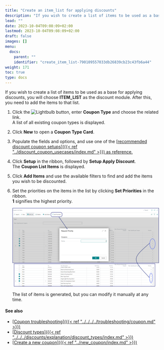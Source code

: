 ```yaml
---
title: "Create an item_list for applying discounts"
description: "If you wish to create a list of items to be used as a base for applying discounts, you will choose **ITEM_LIST** as the discount module."
lead: ""
date: 2023-10-04T09:08:09+02:00
lastmod: 2023-10-04T09:08:09+02:00
draft: false
images: []
menu:
  docs:
    parent: ""
    identifier: "create_item_list-790109557033db26839cb23c43fb6a44"
weight: 171
toc: true
type: docs
---
```


If you wish to create a list of items to be used as a base for applying discounts, you will choose **ITEM_LIST** as the discount module. After this, you need to add the items to that list. 

1. Click the ![Lightbulb](Lightbulb_icon.PNG) button, enter **Coupon Type** and choose the related link.         
   A list of all existing coupon types is displayed.
2. Click **New** to open a **Coupon Type Card**.
3. Populate the fields and options, and use one of the [<ins>recommended discount coupon setups<ins>]({{< ref "../discount_coupon_usecases/index.md" >}}) as reference. 
4. Click **Setup** in the ribbon, followed by **Setup Apply Discount**.    
   The **Coupon List Items** is displayed.
5. Click **Add Items** and use the available filters to find and add the items you wish to be discounted.      
6. Set the priorities on the items in the list by clicking **Set Priorities** in the ribbon.       
   **1** signifies the highest priority.       

   ![priorities](Images/priorities.png)
         
   The list of items is generated, but you can modify it manually at any time.

#### See also

- [<ins>Coupon troubleshooting<ins>]({{< ref "../../../../troubleshooting/coupon.md" >}})
- [<ins>Discount types<ins>]({{< ref "../../../discounts/explanation/discount_types/index.md" >}})
- [<ins>Create a new coupon<ins>]({{< ref "../new_coupon/index.md" >}})
